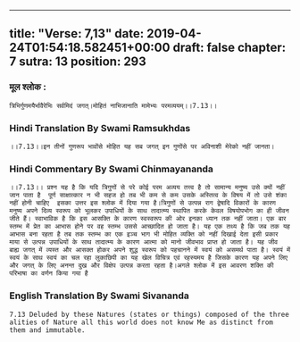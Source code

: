
---
title: "Verse: 7,13"
date: 2019-04-24T01:54:18.582451+00:00
draft: false
chapter: 7
sutra: 13
position: 293
---
### मूल श्लोक :
```
त्रिभिर्गुणमयैर्भावैरेभिः सर्वमिदं जगत्।मोहितं नाभिजानाति मामेभ्यः परमव्ययम्।।7.13।।

```

### Hindi Translation By Swami Ramsukhdas
```
।।7.13।।इन तीनों गुणरूप भावोंसे मोहित यह सब जगत् इन गुणोंसे पर अविनाशी मेरेको नहीं जानता।

```

### Hindi Commentary By Swami Chinmayananda
```
।।7.13।। प्रश्न यह है कि यदि त्रिगुणों से परे कोई परम अव्यय तत्त्व है तो सामान्य मनुष्य उसे क्यों नहीं जान पाता है  पूर्ण साक्षात्कार न भी सहज हो तब भी कम से कम उसके अस्तित्व के विषय में तो उसे शंका नहीं होनी चाहिए  इसका उत्तर इस श्लोक में दिया गया है।त्रिगुणों से उत्पन्न राग द्वेषादि विकारों के कारण मनुष्य अपने दिव्य स्वरूप को भूलकर उपाधियों के साथ तादात्म्य स्थापित करके केवल विषयोपभोग का ही जीवन जीते हैं। स्वाभाविक है कि इस आसक्ति के कारण स्वस्वरूप की ओर इनका ध्यान तक नहीं जाता। एक बार स्तम्भ में प्रेत का आभास होने पर वह स्तम्भ उससे आच्छादित हो जाता है। यह एक तथ्य है कि जब तक यह आभास बना रहता है तब तक स्तम्भ का एक इञ्च भाग भी मोहित व्यक्ति को नहीं दिखाई देता इसी प्रकार माया से उत्पन्न उपाधियों के साथ तादात्म्य के कारण आत्मा को मानो जीवभाव प्राप्त हो जाता है। यह जीव बाह्य जगत् में व्यस्त और आसक्त होकर अपने शुद्ध स्वरूप को पहचानने में स्वयं को असमर्थ पाता है। स्वयं में स्वयं के साथ स्वयं का चल रहा लुकाछिपी का यह खेल विचित्र एवं रहस्यमय है जिसके कारण यह अपने लिए और जगत् के लिए अनन्त दुख और विक्षेप उत्पन्न करता रहता है।अगले श्लोक में इस आवरण शक्ति की परिभाषा का वर्णन किया गया है

```

### English Translation By Swami  Sivananda
```
7.13 Deluded by these Natures (states or things) composed of the three alities of Nature all this world does not know Me as distinct from them and immutable.

```

